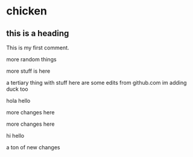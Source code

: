 # chicken

## this is a heading

This is my first comment. 


more random things

more stuff is here

a tertiary thing with stuff
here are some edits from github.com
im adding duck too


hola hello

more changes here

more changes here

hi hello 

a ton of new changes
